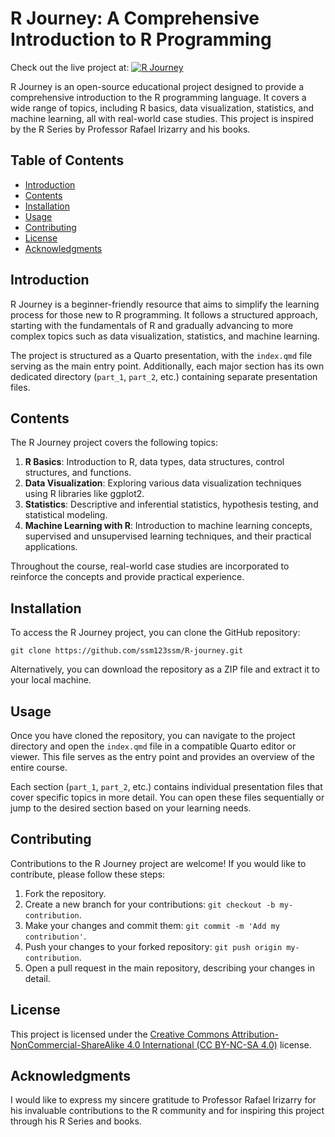 # R Journey: A Comprehensive Introduction to R Programming

Check out the live project at: [![R Journey](https://img.shields.io/badge/R-journey-blue
)](https://r-journey.netlify.app/)

R Journey is an open-source educational project designed to provide a comprehensive introduction to the R programming language. It covers a wide range of topics, including R basics, data visualization, statistics, and machine learning, all with real-world case studies. This project is inspired by the R Series by Professor Rafael Irizarry and his books.

## Table of Contents

- [Introduction](#introduction)
- [Contents](#contents)
- [Installation](#installation)
- [Usage](#usage)
- [Contributing](#contributing)
- [License](#license)
- [Acknowledgments](#acknowledgments)

## Introduction

R Journey is a beginner-friendly resource that aims to simplify the learning process for those new to R programming. It follows a structured approach, starting with the fundamentals of R and gradually advancing to more complex topics such as data visualization, statistics, and machine learning.

The project is structured as a Quarto presentation, with the `index.qmd` file serving as the main entry point. Additionally, each major section has its own dedicated directory (`part_1`, `part_2`, etc.) containing separate presentation files.

## Contents

The R Journey project covers the following topics:

1. **R Basics**: Introduction to R, data types, data structures, control structures, and functions.
2. **Data Visualization**: Exploring various data visualization techniques using R libraries like ggplot2.
3. **Statistics**: Descriptive and inferential statistics, hypothesis testing, and statistical modeling.
4. **Machine Learning with R**: Introduction to machine learning concepts, supervised and unsupervised learning techniques, and their practical applications.

Throughout the course, real-world case studies are incorporated to reinforce the concepts and provide practical experience.

## Installation

To access the R Journey project, you can clone the GitHub repository:

`git clone https://github.com/ssm123ssm/R-journey.git`


Alternatively, you can download the repository as a ZIP file and extract it to your local machine.

## Usage

Once you have cloned the repository, you can navigate to the project directory and open the `index.qmd` file in a compatible Quarto editor or viewer. This file serves as the entry point and provides an overview of the entire course.

Each section (`part_1`, `part_2`, etc.) contains individual presentation files that cover specific topics in more detail. You can open these files sequentially or jump to the desired section based on your learning needs.

## Contributing

Contributions to the R Journey project are welcome! If you would like to contribute, please follow these steps:

1. Fork the repository.
2. Create a new branch for your contributions: `git checkout -b my-contribution`.
3. Make your changes and commit them: `git commit -m 'Add my contribution'`.
4. Push your changes to your forked repository: `git push origin my-contribution`.
5. Open a pull request in the main repository, describing your changes in detail.


## License

This project is licensed under the [Creative Commons Attribution-NonCommercial-ShareAlike 4.0 International (CC BY-NC-SA 4.0)](https://creativecommons.org/licenses/by-nc-sa/4.0/) license.

## Acknowledgments

I would like to express my sincere gratitude to Professor Rafael Irizarry for his invaluable contributions to the R community and for inspiring this project through his R Series and books.
